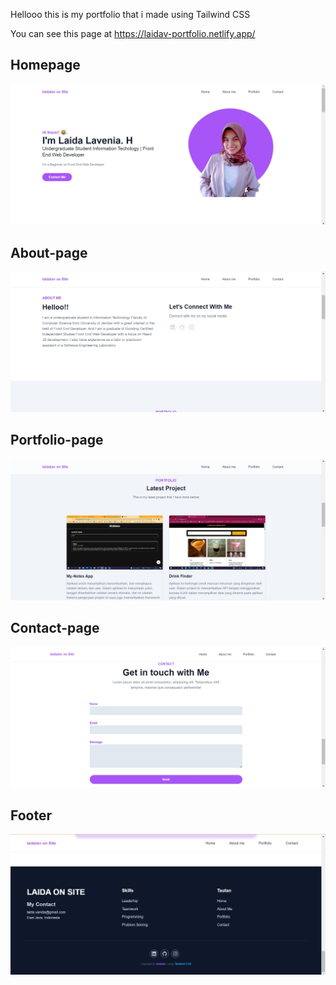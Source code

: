 Hellooo this is my portfolio that i made using Tailwind CSS

You can see this page at https://laidav-portfolio.netlify.app/

## Homepage

<p align-"center">
    <img src="dist/img/porto1.jpg"/>
</p>

## About-page

<p align-"center">
    <img src="dist/img/porto2.jpg"/>
</p>

## Portfolio-page

<p align-"center">
    <img src="dist/img/porto3.jpg"/>
</p>

## Contact-page

<p align-"center">
    <img src="dist/img/porto4.jpg"/>
</p>

## Footer

<p align-"center">
    <img src="dist/img/porto5.jpg"/>
</p>
